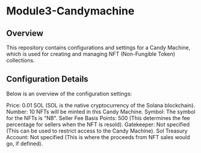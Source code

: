 # Module3-Candymachine

## Overview
This repository contains configurations and settings for a Candy Machine, which is used for creating and managing NFT (Non-Fungible Token) collections.

## Configuration Details
Below is an overview of the configuration settings:

Price: 0.01 SOL (SOL is the native cryptocurrency of the Solana blockchain).
Number: 10 NFTs will be minted in this Candy Machine.
Symbol: The symbol for the NFTs is "NB".
Seller Fee Basis Points: 500 (This determines the fee percentage for sellers when the NFT is resold).
Gatekeeper: Not specified (This can be used to restrict access to the Candy Machine).
Sol Treasury Account: Not specified (This is where the proceeds from NFT sales would go, if defined).
